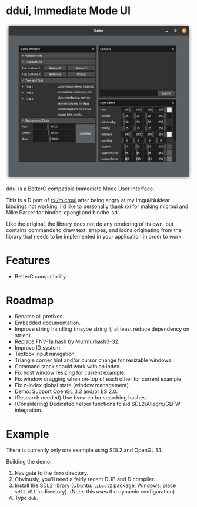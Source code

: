# ddui, Immediate Mode UI

![demo](images/demo.png)

ddui is a BetterC compatible Immediate Mode User Interface.

This is a D port of [rxi/microui](https://github.com/rxi/microui) after being
angry at my Imgui/Nuklear bindings not working. I'd like to personally thank rxi
for making microui and Mike Parker for bindbc-opengl and bindbc-sdl.

Like the original, the library does not do any rendering of its own, but contains
commands to draw text, shapes, and icons originating from the library that needs
to be implemented in your application in order to work.

# Features

- BetterC compatibility.

# Roadmap

- Rename all prefixes.
- Embedded documentation.
- Improve string handling (maybe string_t, at least reduce dependency on strlen).
- Replace FNV-1a hash by Murmurhash3-32.
- Improve ID system.
- Textbox input navigation.
- Triangle corner hint and/or cursor change for resizable windows.
- Command stack should work with an index.
- Fix host window resizing for current example.
- Fix window dragging when on-top of each other for current example.
- Fix z-index global state (window management).
- Demo: Support OpenGL 3.3 and/or ES 2.0.
- (Research needed) Use bsearch for searching hashes.
- (Considering) Dedicated helper functions to aid SDL2/Allegro/GLFW integration.

# Example

There is currently only one example using SDL2 and OpenGL 1.1.

Building the demo:
1. Navigate to the `demo` directory.
2. Obviously, you'll need a fairly recent DUB and D compiler.
3. Install the SDL2 library (Ubuntu: `libsdl2` package, Windows: place `sdl2.dll` in directory). (Note: this uses the dynamic configuration)
4. Type `dub`.